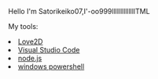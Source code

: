 <p>Hello I'm Satorikeiko07,I'-oo999llllllllllllllTML</p>

My tools:
<li>
<a href="https://love2d.org/">Love2D<a>
  </li>
 <li>
<a href="https://code.visualstudio.com/">Visual Studio Code<a>
  </li>
<li>
<a href="https://nodejs.org/en/">node.js<a>
  </li>
<li>
<a href="">windows powershell<a>
  </li>
